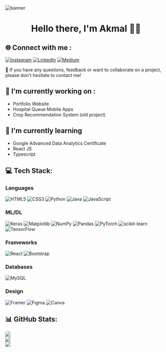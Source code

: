 ![banner](https://github.com/MuhdNurAkmal/MuhdNurAkmal/assets/93871877/2b6571a2-3fbd-4edc-8e4a-3d930305eead)

<h1 align='center'>Hello there, I'm <strong>Akmal 👋🏻</strong></h1>

## 🌐 Connect with me :
[![Instagram](https://img.shields.io/badge/Instagram-%23E4405F.svg?logo=Instagram&logoColor=white)](https://instagram.com/akml_zzz) 
[![LinkedIn](https://img.shields.io/badge/LinkedIn-%230077B5.svg?logo=linkedin&logoColor=white)](https://www.linkedin.com/in/akmalrazif/) 
[![Medium](https://img.shields.io/badge/Medium-12100E?logo=medium&logoColor=white)](#) 

💬 If you have any questions, feedback or want to collaborate on a project, please don't hesitate to contact me!

## 🔭 I'm currently working on :
- Portfolio Website
- Hospital Queue Mobile Apps
- Crop Recommendation System (old project)

## 🌱 I'm currently learning
- Google Advanced Data Analytics Certificate
- React JS
- Typescript

## 💻 Tech Stack:

### Languages
![HTML5](https://img.shields.io/badge/html5-%23E34F26.svg?style=for-the-badge&logo=html5&logoColor=white) 
![CSS3](https://img.shields.io/badge/css3-%231572B6.svg?style=for-the-badge&logo=css3&logoColor=white) 
![Python](https://img.shields.io/badge/python-3670A0?style=for-the-badge&logo=python&logoColor=ffdd54) 
![Java](https://img.shields.io/badge/java-%23ED8B00.svg?style=for-the-badge&logo=openjdk&logoColor=white) 
![JavaScript](https://img.shields.io/badge/javascript-%23323330.svg?style=for-the-badge&logo=javascript&logoColor=%23F7DF1E) 

### ML/DL
![Keras](https://img.shields.io/badge/Keras-%23D00000.svg?style=for-the-badge&logo=Keras&logoColor=white) 
![Matplotlib](https://img.shields.io/badge/Matplotlib-%23ffffff.svg?style=for-the-badge&logo=Matplotlib&logoColor=black) 
![NumPy](https://img.shields.io/badge/numpy-%23013243.svg?style=for-the-badge&logo=numpy&logoColor=white) 
![Pandas](https://img.shields.io/badge/pandas-%23150458.svg?style=for-the-badge&logo=pandas&logoColor=white) 
![PyTorch](https://img.shields.io/badge/PyTorch-%23EE4C2C.svg?style=for-the-badge&logo=PyTorch&logoColor=white) 
![scikit-learn](https://img.shields.io/badge/scikit--learn-%23F7931E.svg?style=for-the-badge&logo=scikit-learn&logoColor=white) 
![TensorFlow](https://img.shields.io/badge/TensorFlow-%23FF6F00.svg?style=for-the-badge&logo=TensorFlow&logoColor=white)

### Frameworks
![React](https://img.shields.io/badge/react-%2320232a.svg?style=for-the-badge&logo=react&logoColor=%2361DAFB) 
![Bootstrap](https://img.shields.io/badge/bootstrap-%238511FA.svg?style=for-the-badge&logo=bootstrap&logoColor=white) 

### Databases
![MySQL](https://img.shields.io/badge/mysql-%2300000f.svg?style=for-the-badge&logo=mysql&logoColor=white)

### Design
![Framer](https://img.shields.io/badge/Framer-black?style=for-the-badge&logo=framer&logoColor=blue) 
![Figma](https://img.shields.io/badge/figma-%23F24E1E.svg?style=for-the-badge&logo=figma&logoColor=white)
![Canva](https://img.shields.io/badge/Canva-%2300C4CC.svg?style=for-the-badge&logo=Canva&logoColor=white)

## 📊 GitHub Stats:
![](https://github-readme-stats.vercel.app/api?username=MuhdNurAkmal&theme=dark&hide_border=false&include_all_commits=false&count_private=false)<br/>
![](https://github-readme-streak-stats.herokuapp.com/?user=MuhdNurAkmal&theme=dark&hide_border=false)<br/>
![](https://github-readme-stats.vercel.app/api/top-langs/?username=MuhdNurAkmal&theme=dark&hide_border=false&include_all_commits=false&count_private=false&layout=compact)

